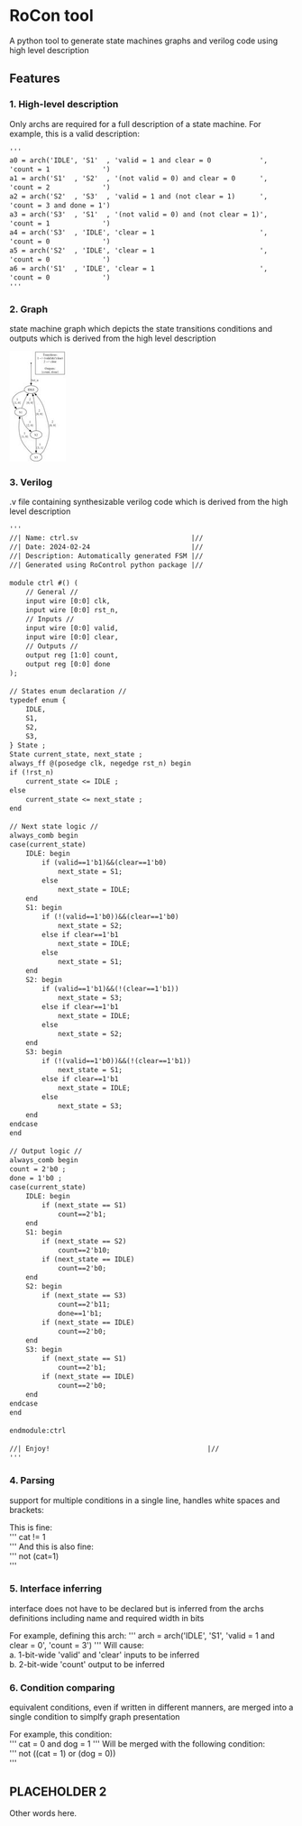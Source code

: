 
# RoCon tool

A python tool to generate state machines graphs and verilog code using high level description

## Features

### 1. High-level description
Only archs are required for a full description of a state machine. For example, this is a valid description:  

    '''
    a0 = arch('IDLE', 'S1'  , 'valid = 1 and clear = 0            ', 'count = 1             ')
    a1 = arch('S1'  , 'S2'  , '(not valid = 0) and clear = 0      ', 'count = 2             ')
    a2 = arch('S2'  , 'S3'  , 'valid = 1 and (not clear = 1)      ', 'count = 3 and done = 1')
    a3 = arch('S3'  , 'S1'  , '(not valid = 0) and (not clear = 1)', 'count = 1             ')
    a4 = arch('S3'  , 'IDLE', 'clear = 1                          ', 'count = 0             ')
    a5 = arch('S2'  , 'IDLE', 'clear = 1                          ', 'count = 0             ')
    a6 = arch('S1'  , 'IDLE', 'clear = 1                          ', 'count = 0             ')
    '''

### 2. Graph
state machine graph which depicts the state transitions conditions and outputs which is derived from the high level description

![Graph Example](exmp.JPG)

### 3. Verilog
.v file containing synthesizable verilog code which is derived from the high level description  
    
    '''
    //| Name: ctrl.sv                            |//
    //| Date: 2024-02-24                         |//
    //| Description: Automatically generated FSM |//
    //| Generated using RoControl python package |//
                                                    
    module ctrl #() (                               
        // General //
        input wire [0:0] clk,
        input wire [0:0] rst_n,
        // Inputs //
        input wire [0:0] valid,
        input wire [0:0] clear,
        // Outputs //
        output reg [1:0] count,
        output reg [0:0] done
    );

    // States enum declaration //
    typedef enum {
        IDLE,
        S1,
        S2,
        S3,
    } State ;
    State current_state, next_state ;
    always_ff @(posedge clk, negedge rst_n) begin
    if (!rst_n)
        current_state <= IDLE ;
    else
        current_state <= next_state ;
    end

    // Next state logic //
    always_comb begin
    case(current_state)
        IDLE: begin
            if (valid==1'b1)&&(clear==1'b0)
                next_state = S1;
            else
                next_state = IDLE;
        end
        S1: begin
            if (!(valid==1'b0))&&(clear==1'b0)
                next_state = S2;
            else if clear==1'b1
                next_state = IDLE;
            else
                next_state = S1;
        end
        S2: begin
            if (valid==1'b1)&&(!(clear==1'b1))
                next_state = S3;
            else if clear==1'b1
                next_state = IDLE;
            else
                next_state = S2;
        end
        S3: begin
            if (!(valid==1'b0))&&(!(clear==1'b1))
                next_state = S1;
            else if clear==1'b1
                next_state = IDLE;
            else
                next_state = S3;
        end
    endcase
    end

    // Output logic //
    always_comb begin
    count = 2'b0 ;
    done = 1'b0 ;
    case(current_state)
        IDLE: begin
            if (next_state == S1)
                count==2'b1;
        end
        S1: begin
            if (next_state == S2)
                count==2'b10;
            if (next_state == IDLE)
                count==2'b0;
        end
        S2: begin
            if (next_state == S3)
                count==2'b11;
                done==1'b1;
            if (next_state == IDLE)
                count==2'b0;
        end
        S3: begin
            if (next_state == S1)
                count==2'b1;
            if (next_state == IDLE)
                count==2'b0;
        end
    endcase
    end

    endmodule:ctrl

    //| Enjoy!                                       |//
    '''

### 4. Parsing 
support for multiple conditions in a single line, handles white spaces and brackets:

This is fine:  
    '''
    cat !=   1  
    '''
And this is also fine:  
    '''
    not (cat=1)  
    '''

### 5. Interface inferring
interface does not have to be declared but is inferred from the archs definitions including name and required width in bits

For example, defining this arch:
    '''
    arch = arch('IDLE', 'S1', 'valid = 1 and clear = 0', 'count = 3')
    '''
Will cause:  
    a. 1-bit-wide 'valid' and 'clear' inputs to be inferred  
    b. 2-bit-wide 'count' output to be inferred  

### 6. Condition comparing
equivalent conditions, even if written in different manners, are merged into a single condition to simplfy graph presentation

For example, this condition:  
    '''
    cat = 0 and dog = 1
    '''
Will be merged with the following condition:  
    '''
    not ((cat = 1) or (dog = 0))  
    '''

## PLACEHOLDER 2

Other words here.
